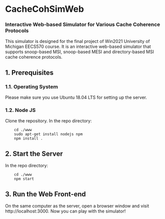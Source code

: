 # CacheCohSimWeb
### Interactive Web-based Simulator for Various Cache Coherence Protocols

This simulator is designed for the final project of Win2021 University of Michigan EECS570 course. It is an interactive web-based simulator that supports snoop-based MSI, snoop-based MESI and directory-based MSI cache coherence protocols.

## 1. Prerequisites
### 1.1. **Operating System**
Please make sure you use Ubuntu 18.04 LTS for setting up the server.

### 1.2. **Node JS**
Clone the repository. In the repo directory:
```
    cd ./www
    sudo apt-get install nodejs npm
    npm install .
```

## 2. Start the Server
In the repo directory:
```
    cd ./www
    npm start
```

## 3. Run the Web Front-end
On the same computer as the server, open a browser window and visit http://localhost:3000. Now you can play with the simulator!

